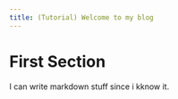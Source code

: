```yaml
---
title: (Tutorial) Welcome to my blog
---
```

# First Section
I can write markdown stuff since i kknow it.

